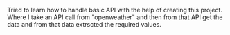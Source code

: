 Tried to learn how to handle basic API with the help of creating this project. 
Where I take an API call from "openweather" and then from that API get the data and from that data extrscted the required values.
